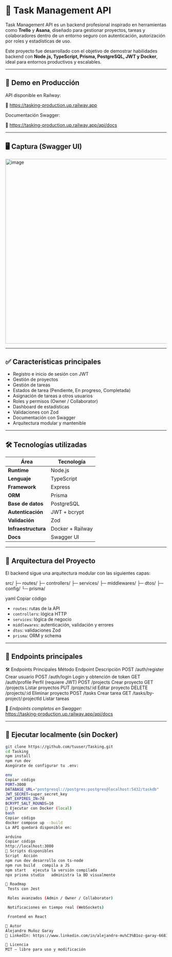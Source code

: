 # 📌 Task Management API

Task Management API es un backend profesional inspirado en herramientas como **Trello** y **Asana**, diseñado para gestionar proyectos, tareas y colaboradores dentro de un entorno seguro con autenticación, autorización por roles y estadísticas de uso.  

Este proyecto fue desarrollado con el objetivo de demostrar habilidades backend con **Node.js, TypeScript, Prisma, PostgreSQL, JWT y Docker**, ideal para entornos productivos y escalables.

---

## 🚀 Demo en Producción

API disponible en Railway:

🔗 https://tasking-production.up.railway.app

Documentación Swagger:

🔗 https://tasking-production.up.railway.app/api/docs

---

## 🖥️ Captura (Swagger UI)

<img width="1102" height="576" alt="image" src="https://github.com/user-attachments/assets/485a7642-3280-4ac5-9590-8c0005ddefee" />

---

## ✅ Características principales

- Registro e inicio de sesión con JWT
- Gestión de proyectos
- Gestión de tareas
- Estados de tarea (Pendiente, En progreso, Completada)
- Asignación de tareas a otros usuarios
- Roles y permisos (Owner / Collaborator)
- Dashboard de estadísticas
- Validaciones con Zod
- Documentación con Swagger
- Arquitectura modular y mantenible

---

## 🛠️ Tecnologías utilizadas

| Área | Tecnología |
|--------|------------|
| **Runtime** | Node.js |
| **Lenguaje** | TypeScript |
| **Framework** | Express |
| **ORM** | Prisma |
| **Base de datos** | PostgreSQL |
| **Autenticación** | JWT + bcrypt |
| **Validación** | Zod |
| **Infraestructura** | Docker + Railway |
| **Docs** | Swagger UI |

---

## 🧱 Arquitectura del Proyecto

El backend sigue una arquitectura modular con las siguientes capas:

src/
├─ routes/
├─ controllers/
├─ services/
├─ middlewares/
├─ dtos/
├─ config/
└─ prisma/

yaml
Copiar código

- `routes`: rutas de la API  
- `controllers`: lógica HTTP  
- `services`: lógica de negocio  
- `middlewares`: autenticación, validación y errores  
- `dtos`: validaciones Zod  
- `prisma`: ORM y schema

---

## 📌 Endpoints principales

🛠️ Endpoints Principales
Método	Endpoint	Descripción
POST	/auth/register	Crear usuario
POST	/auth/login	Login y obtención de token
GET	/auth/profile	Perfil (requiere JWT)
POST	/projects	Crear proyecto
GET	/projects	Listar proyectos
PUT	/projects/:id	Editar proyecto
DELETE	/projects/:id	Eliminar proyecto
POST	/tasks	Crear tarea
GET	/tasks/by-project/:projectId	Listar tareas

📌 *Endpoints completos en Swagger:*  
https://tasking-production.up.railway.app/api/docs

---

## 🧪 Ejecutar localmente (sin Docker)

```bash
git clone https://github.com/tuuser/Tasking.git
cd Tasking
npm install
npm run dev
Asegúrate de configurar tu .env:

env
Copiar código
PORT=3000
DATABASE_URL="postgresql://postgres:postgres@localhost:5432/taskdb"
JWT_SECRET=super_secret_key
JWT_EXPIRES_IN=7d
BCRYPT_SALT_ROUNDS=10
🐳 Ejecutar con Docker (local)
bash
Copiar código
docker compose up --build
La API quedará disponible en:

arduino
Copiar código
http://localhost:3000
🔧 Scripts disponibles
Script	Acción
npm run dev	desarrollo con ts-node
npm run build	compila a JS
npm start	ejecuta la versión compilada
npx prisma studio	administra la BD visualmente

🧭 Roadmap
 Tests con Jest

 Roles avanzados (Admin / Owner / Collaborator)

 Notificaciones en tiempo real (WebSockets)

 Frontend en React

👤 Autor
Alejandro Muñoz Garay
🔗 LinkedIn: https://www.linkedin.com/in/alejandro-mu%C3%B1oz-garay-668324347/

📄 Licencia
MIT — libre para uso y modificación
